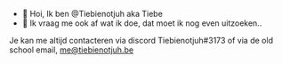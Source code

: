 - 👋 Hoi, Ik ben @Tiebienotjuh aka Tiebe
- 👀 Ik vraag me ook af wat ik doe, dat moet ik nog even uitzoeken..

Je kan me altijd contacteren via discord Tiebienotjuh#3173 of via de old school email, me@tiebienotjuh.be
